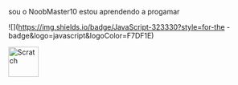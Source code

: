 sou o NoobMaster10
estou aprendendo a progamar

![](https://img.shields.io/badge/JavaScript-323330?style=for-the
-badge&logo=javascript&logoColor=F7DF1E)
<div> 
<img aling="center" alt="Scratch" heigth="50" width="60" src="![](https://img.shields.io/badge/Scratch-4D97FF?style=for-the-b
adge&logo=Scratch&logoColor=white"
